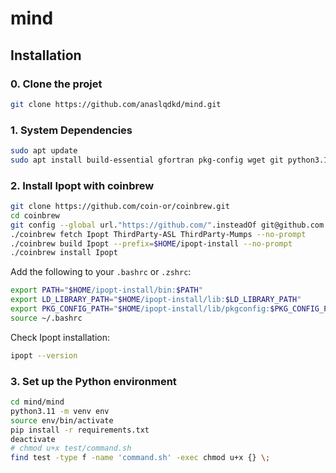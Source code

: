 # mind

## Installation

### 0. Clone the projet

```bash
git clone https://github.com/anaslqdkd/mind.git
```

### 1. System Dependencies

```bash
sudo apt update
sudo apt install build-essential gfortran pkg-config wget git python3.11 python3.11-dev python3.11-venv libblas-dev liblapack-dev
```

### 2. Install Ipopt with coinbrew

```bash
git clone https://github.com/coin-or/coinbrew.git
cd coinbrew
git config --global url."https://github.com/".insteadOf git@github.com:
./coinbrew fetch Ipopt ThirdParty-ASL ThirdParty-Mumps --no-prompt
./coinbrew build Ipopt --prefix=$HOME/ipopt-install --no-prompt
./coinbrew install Ipopt
```

Add the following to your `.bashrc` or `.zshrc`:

```bash
export PATH="$HOME/ipopt-install/bin:$PATH"
export LD_LIBRARY_PATH="$HOME/ipopt-install/lib:$LD_LIBRARY_PATH"
export PKG_CONFIG_PATH="$HOME/ipopt-install/lib/pkgconfig:$PKG_CONFIG_PATH"
source ~/.bashrc
```

Check Ipopt installation:

```bash
ipopt --version
```

### 3. Set up the Python environment

```bash
cd mind/mind
python3.11 -m venv env
source env/bin/activate
pip install -r requirements.txt
deactivate
# chmod u+x test/command.sh
find test -type f -name 'command.sh' -exec chmod u+x {} \;



